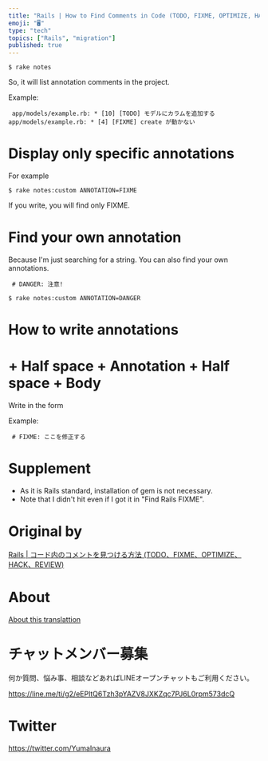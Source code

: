 ```yaml
---
title: "Rails | How to Find Comments in Code (TODO, FIXME, OPTIMIZE, HACK, REV"
emoji: "🖥"
type: "tech"
topics: ["Rails", "migration"]
published: true
---
```


`$ rake notes`

 

So, it will list annotation comments in the project.

Example:

     app/models/example.rb: * [10] [TODO] モデルにカラムを追加するapp/models/example.rb: * [4] [FIXME] create が動かない 

 
# Display only specific annotations 

For example

`$ rake notes:custom ANNOTATION=FIXME`

 

If you write, you will find only FIXME.

# Find your own annotation 

Because I'm just searching for a string. You can also find your own annotations.

     # DANGER: 注意! 

`$ rake notes:custom ANNOTATION=DANGER`

 
# How to write annotations 

# + Half space + Annotation + Half space + Body

Write in the form

Example:

     # FIXME: ここを修正する 

 
# Supplement 

- As it is Rails standard, installation of gem is not necessary. 
- Note that I didn't hit even if I got it in "Find Rails FIXME". 


# Original by
[Rails | コード内のコメントを見つける方法 (TODO、FIXME、OPTIMIZE、HACK、REVIEW)](https://qiita.com/Yinaura/items/69584a09fee58efd163e)

# About

[About this translattion](https://qiita.com/YumaInaura/items/7f6fd1e9310a6816469a)








<!-- Update From Qiita API -->

# チャットメンバー募集


何か質問、悩み事、相談などあればLINEオープンチャットもご利用ください。

https://line.me/ti/g2/eEPltQ6Tzh3pYAZV8JXKZqc7PJ6L0rpm573dcQ





# Twitter


https://twitter.com/YumaInaura


<!-- Update From Qiita API -->


